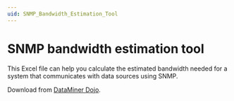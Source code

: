 ```yaml
---
uid: SNMP_Bandwidth_Estimation_Tool
---
```


# SNMP bandwidth estimation tool

This Excel file can help you calculate the estimated bandwidth needed for a system that communicates with data sources using SNMP.

Download from [DataMiner Dojo](https://community.dataminer.services/download/snmpbwestimate_rev0001-xlsx/).
